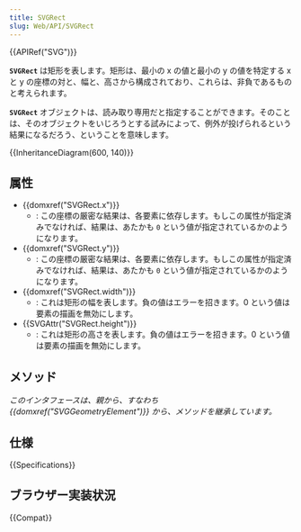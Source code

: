 ```yaml
---
title: SVGRect
slug: Web/API/SVGRect
---
```


{{APIRef("SVG")}}

**`SVGRect`** は矩形を表します。矩形は、最小の x の値と最小の y の値を特定する x と y の座標の対と、幅と、高さから構成されており、これらは、非負であるものと考えられます。

**`SVGRect`** オブジェクトは、読み取り専用だと指定することができます。そのことは、そのオブジェクトをいじろうとする試みによって、例外が投げられるという結果になるだろう、ということを意味します。

{{InheritanceDiagram(600, 140)}}

## 属性

- {{domxref("SVGRect.x")}}
  - : この座標の厳密な結果は、各要素に依存します。もしこの属性が指定済みでなければ、結果は、あたかも `0` という値が指定されているかのようになります。
- {{domxref("SVGRect.y")}}
  - : この座標の厳密な結果は、各要素に依存します。もしこの属性が指定済みでなければ、結果は、あたかも `0` という値が指定されているかのようになります。
- {{domxref("SVGRect.width")}}
  - : これは矩形の幅を表します。負の値はエラーを招きます。0 という値は要素の描画を無効にします。
- {{SVGAttr("SVGRect.height")}}
  - : これは矩形の高さを表します。負の値はエラーを招きます。0 という値は要素の描画を無効にします。

## メソッド

_このインタフェースは、親から、すなわち_ _{{domxref("SVGGeometryElement")}} から、メソッドを継承しています。_

## 仕様

{{Specifications}}

## ブラウザー実装状況

{{Compat}}
